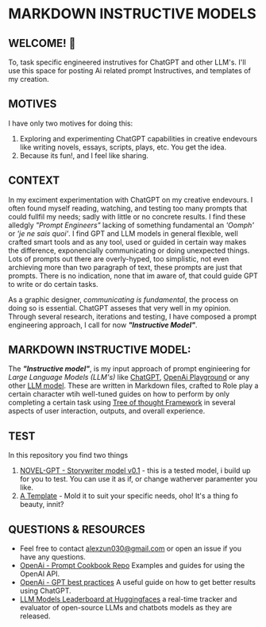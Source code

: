 # MARKDOWN INSTRUCTIVE MODELS

## WELCOME! 👋
To, task specific engineered instrutives for ChatGPT and other LLM's. I'll use this space for posting Ai related prompt Instructives, and templates of my creation.

## MOTIVES
I have only two motives for doing this:
1. Exploring and experimenting ChatGPT capabilities in creative endevours like writing novels, essays, scripts, plays, etc. You get the idea.
2. Because its fun!, and I feel like sharing.


## CONTEXT
In my exciment experimentation with ChatGPT on my creative endevours. I often found myself reading, watching, and testing too many prompts that could fullfil my needs; sadly with little or no concrete results. I find these alledgly _"Prompt Engineers"_ lacking of something fundamental an _'Oomph'_ or _'je ne sais quoi'_. I find GPT and LLM models in general flexible, well crafted smart tools and as any tool, used or guided in certain way makes the difference, exponencially communicating or doing unexpected things. Lots of prompts out there are overly-hyped, too simplistic, not even archieving more than two paragraph of text, these prompts are just that prompts. There is no indication, none that im aware of, that could guide GPT to write or do certain tasks. 

As a graphic designer, _communicating is fundamental_, the process on doing so is essential. ChatGPT asseses that very well in my opinion.
Through several research, iterations and testing, I have composed a prompt engineering approach, I call for now ***"Instructive Model"***.


## MARKDOWN INSTRUCTIVE MODEL:
The ***"Instructive model"***, is my input approach of prompt enginieering for _Large Language Models (LLM's)_ like [ChatGPT](https://chat.openai.com/), [OpenAi Playground](https://platform.openai.com/playground) or any other [LLM model](https://huggingface.co/spaces/HuggingFaceH4/open_llm_leaderboard).
These are written in Markdown files, crafted to Role play a certain character wtih well-tuned guides on how to perform by only completing a certain task using [Tree of thought Framework](https://github.com/princeton-nlp/tree-of-thought-llm) in several aspects of user interaction, outputs, and overall experience.


## TEST
In this repository you find two things
1. [NOVEL-GPT - Storywriter model v0.1](https://github.com/Alex-zun/tot-gpt-promptruly/blob/main/NOVEL-GPT_v0.1.md) - this is a tested model, i build up for you to test. You can use it as if, or change watherver paramenter you like.
2. [A Template](https://github.com/Alex-zun/tot-gpt-promptruly/blob/main/template.md) - Mold it to suit your specific needs, oho! It's a thing fo beauty, innit? 


## QUESTIONS & RESOURCES
- Feel free to contact [alexzun030@gmail.com](alexzun030@gmail.com) or open an issue if you have any questions.
- [OpenAi - Prompt Cookbook Repo](https://github.com/openai/openai-cookbook#prompting-libraries--tools) Examples and guides for using the OpenAI API.
- [OpenAi - GPT best practices](https://platform.openai.com/docs/guides/gpt-best-practices) A useful guide on how to get better results using ChatGPT.
- [LLM Models Leaderboard at Huggingfaces](https://huggingface.co/spaces/HuggingFaceH4/open_llm_leaderboard) a real-time tracker and evaluator of open-source LLMs and chatbots models as they are released.
